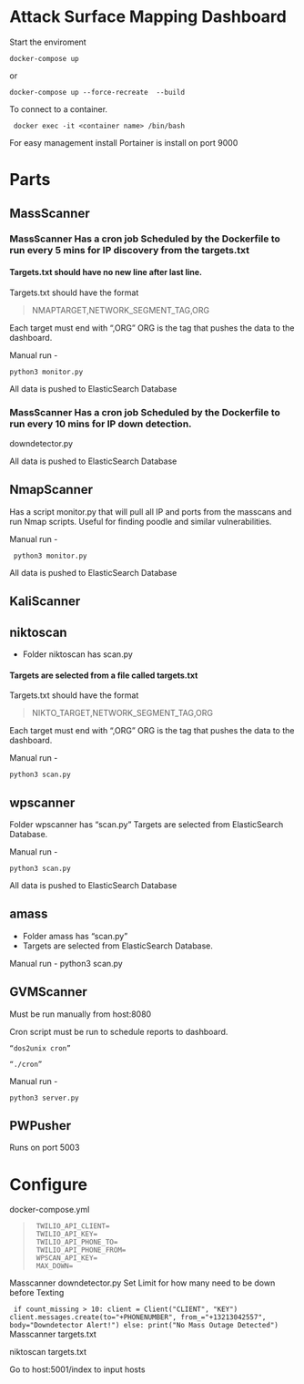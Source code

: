 
# Attack Surface Mapping Dashboard

Start the enviroment

`docker-compose up ` 

or 

 `docker-compose up --force-recreate  --build`

To connect to a container.

` docker exec -it <container name> /bin/bash`

For easy management install Portainer is install on port 9000


# Parts
## MassScanner

### MassScanner Has a cron job Scheduled by the Dockerfile to run every 5 mins for IP discovery from the targets.txt

#### Targets.txt should have no new line after last line.
Targets.txt should have the format 

> NMAPTARGET,NETWORK_SEGMENT_TAG,ORG

Each target must end with “,ORG”
ORG is the tag that pushes the data to the dashboard.

Manual run - 

    python3 monitor.py

All data is pushed to ElasticSearch Database

### MassScanner Has a cron job Scheduled by the Dockerfile to run every 10 mins for IP down detection.
downdetector.py

All data is pushed to ElasticSearch Database

## NmapScanner

Has a script monitor.py that will pull all IP and ports from the masscans and run Nmap scripts. Useful for finding poodle and similar vulnerabilities.

Manual run -

     python3 monitor.py

All data is pushed to ElasticSearch Database

## KaliScanner

 ## niktoscan

- Folder niktoscan has scan.py
#### Targets are selected from a file called targets.txt
Targets.txt should have the format 

> NIKTO_TARGET,NETWORK_SEGMENT_TAG,ORG

Each target must end with “,ORG”
ORG is the tag that pushes the data to the dashboard.

Manual run - 

    python3 scan.py

## wpscanner

Folder wpscanner has “scan.py”
Targets are selected from ElasticSearch Database. 

Manual run - 

    python3 scan.py

All data is pushed to ElasticSearch Database

## amass

- Folder amass has “scan.py”
- Targets are selected from ElasticSearch Database.

Manual run - python3 scan.py

## GVMScanner


Must be run manually from host:8080

Cron script must be run to schedule reports to dashboard.

    “dos2unix cron”
    
    “./cron”

Manual run - 

    python3 server.py

## PWPusher

Runs on port 5003

# Configure
docker-compose.yml
    
>      TWILIO_API_CLIENT=
>      TWILIO_API_KEY=
>      TWILIO_API_PHONE_TO=
>      TWILIO_API_PHONE_FROM=
>      WPSCAN_API_KEY=
>      MAX_DOWN= 

Masscanner downdetector.py
Set Limit for how many need to be down before Texting

` if count_missing > 10:
        client = Client("CLIENT", "KEY")
        client.messages.create(to="+PHONENUMBER", from_="+13213042557", body="Downdetector Alert!")
    else:
        print("No Mass Outage Detected")`
Masscanner targets.txt

niktoscan targets.txt

Go to host:5001/index to input hosts

